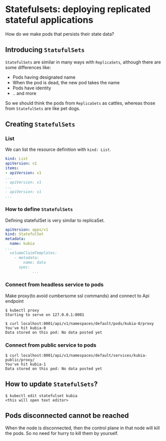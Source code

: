 # Statefulsets: deploying replicated stateful applications
How do we make pods that persists their state data?

## Introducing `StatufulSets`  

`StatefulSets` are similar in many ways with `ReplicaSets`, although there are some differences like:  

- Pods having designated name
- When the pod is dead, the new pod takes the name 
- Pods have identity
- .. and more

So we should think the pods from `ReplicaSets` as cattles, whereas those from `StatefulSets` are like pet dogs.

## Creating `StatefulSets`
### List
We can list the resource definition with `kind: List`.
```yaml
kind: List
apiVersion: v1
items:
- apiVersion: v1
...
- apiVersion: v1
...
- apiVersion: v1
...
```
### How to define `StatefulSets`
Defining statefulSet is very similar to replicaSet.
```yaml
apiVersion: apps/v1
kind: StatefulSet
metadata:
  name: kubia
...
  volumeClaimTemplates:
    - metadata:
        name: data
      spec:
			...

```
### Connect from headless service to pods
Make proxy(to avoid cumbersome ssl commands) and connect to Api endpoint
```console
$ kubectl proxy
Starting to serve on 127.0.0.1:8001 

$ curl localhost:8001/api/v1/namespaces/default/pods/kubia-0/proxy
You've hit kubia-0
Data stored on this pod: No data posted yet
```
### Connect from public service to pods
```console
$ curl localhost:8001/api/v1/namespaces/default/services/kubia-public/proxy/
You've hit kubia-1
Data stored on this pod: No data posted yet
```

## How to update `StatefulSets`?
```console
$ kubectl edit statefulset kubia
<this will open text editor>
```

## Pods disconnected cannot be reached
When the node is disconnected, then the control plane in that node will kill the pods. So no need for hurry to kill them by yourself.
